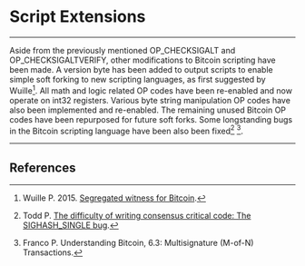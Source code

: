 # Script Extensions 

---

Aside from the previously mentioned OP_CHECKSIGALT and OP_CHECKSIGALTVERIFY, other modifications to Bitcoin scripting have been made. A version byte has been added to output scripts to enable simple soft forking to new scripting languages, as first suggested by Wuille[^1]. All math and logic related OP codes have been re-enabled and now operate on int32 registers. Various byte string manipulation OP codes have also been implemented and re-enabled. The remaining unused Bitcoin OP codes have been repurposed for future soft forks. Some longstanding bugs in the Bitcoin scripting language have been also been fixed[^2] [^3].

---

## <i class="fa fa-book"></i> References

[^1]: Wuille P. 2015. [Segregated witness for Bitcoin](https://prezi.com/lyghixkrguao/segregated-witness-and-deploying-it-for-bitcoin/).
[^2]: Todd P. [The difficulty of writing consensus critical code: The SIGHASH_SINGLE bug](https://decred.org/research/todd2014.pdf).
[^3]: Franco P. Understanding Bitcoin, 6.3: Multisignature (M-of-N) Transactions.
